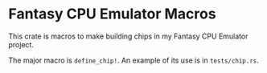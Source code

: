 # Fantasy CPU Emulator Macros

This crate is macros to make building chips in my Fantasy CPU Emulator project.

The major macro is `define_chip!`. An example of its use is in `tests/chip.rs`.
